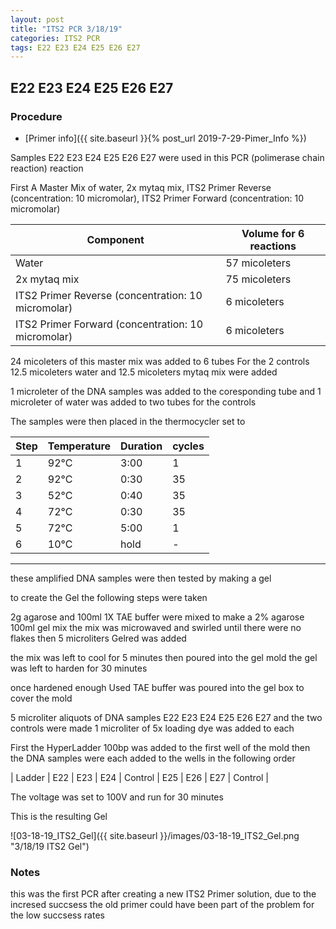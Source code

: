 ```yaml
---
layout: post
title: "ITS2 PCR 3/18/19"
categories: ITS2 PCR
tags: E22 E23 E24 E25 E26 E27 
---
```


## E22 E23 E24 E25 E26 E27 

### Procedure

- [Primer info]({{ site.baseurl }}{% post_url 2019-7-29-Pimer_Info %})

Samples E22 E23 E24 E25 E26 E27 were used in this PCR (polimerase chain reaction) reaction 

First A Master Mix of water, 2x mytaq mix, ITS2 Primer Reverse (concentration: 10 micromolar), ITS2 Primer Forward (concentration: 10 micromolar)


|Component| Volume for 6 reactions|
|---------|---------------------------|
|Water| 57 micoleters|
|2x mytaq mix| 75 micoleters|
|ITS2 Primer Reverse (concentration: 10 micromolar)| 6 micoleters|
|ITS2 Primer Forward (concentration: 10 micromolar)| 6 micoleters|

24 micoleters of this master mix was added to 6 tubes 
For the 2 controls 12.5 micoleters water and 12.5 micoleters mytaq mix were added

1 microleter of the DNA samples was added to the coresponding tube
and 1 microleter of water was added to two tubes for the controls

The samples were then placed in the thermocycler set to 

|Step|Temperature|Duration|cycles|
|----|-------|--------|-------|
|1|92°C|3:00|1|
|2|92°C|0:30|35|
|3|52°C|0:40|35|
|4|72°C|0:30|35|
|5|72°C|5:00|1|
|6|10°C|hold|-|

___________

these amplified DNA samples were then tested by making a gel

to create the Gel the following steps were taken 

2g agarose and 100ml 1X TAE buffer were mixed to make a 2% agarose 100ml gel mix 
the mix was microwaved and swirled until there were no flakes 
then 5 microliters Gelred was added

the mix was left to cool for 5 minutes then poured into the gel mold
the gel was left to harden for 30 minutes 

once hardened enough Used TAE buffer was poured into the gel box to cover the mold

5 microliter aliquots of DNA samples E22 E23 E24 E25 E26 E27 and the two controls were made 
1 microliter of 5x loading dye was added to each

First the HyperLadder 100bp was added to the first well of the mold 
then the DNA samples were each added to the wells in the following order 

| Ladder | E22 | E23 | E24 | Control | E25 | E26 | E27 | Control |

The voltage was set to 100V and run for 30 minutes


This is the resulting Gel

![03-18-19_ITS2_Gel]({{ site.baseurl }}/images/03-18-19_ITS2_Gel.png "3/18/19 ITS2 Gel")

### Notes

this was the first PCR after creating a new ITS2 Primer solution,
 due to the incresed succsess the old primer could have been part of the problem for the low succsess rates